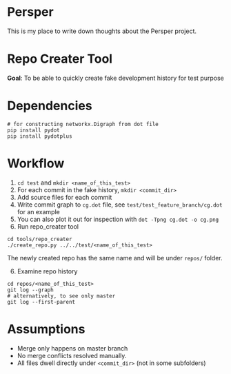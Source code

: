 # Persper
This is my place to write down thoughts about the Persper project.

# Repo Creater Tool

**Goal**: To be able to quickly create fake development history for test purpose 

# Dependencies
``` 
# for constructing networkx.Digraph from dot file
pip install pydot
pip install pydotplus
```
    
# Workflow
1. `cd test`  and `mkdir <name_of_this_test>`
2. For each commit in the fake history, `mkdir <commit_dir>`
3. Add source files for each commit
4. Write commit graph to `cg.dot` file, see `test/test_feature_branch/cg.dot` for an example
  1. You can also plot it out for inspection with `dot -Tpng cg.dot -o cg.png`
5. Run repo_creater tool
```
cd tools/repo_creater
./create_repo.py ../../test/<name_of_this_test>
```
The newly created repo has the same name and will be under `repos/` folder.

6. Examine repo history
```	
cd repos/<name_of_this_test>
git log --graph
# alternatively, to see only master
git log --first-parent
```

# Assumptions
- Merge only happens on master branch
- No merge conflicts resolved manually.
- All files dwell directly under `<commit_dir>`  (not in some subfolders)


